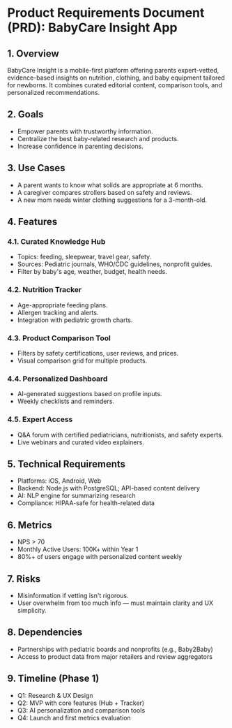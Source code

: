 # Product Requirements Document (PRD): BabyCare Insight App

## 1. Overview
BabyCare Insight is a mobile-first platform offering parents expert-vetted, evidence-based insights on nutrition, clothing, and baby equipment tailored for newborns. It combines curated editorial content, comparison tools, and personalized recommendations.

## 2. Goals
- Empower parents with trustworthy information.
- Centralize the best baby-related research and products.
- Increase confidence in parenting decisions.

## 3. Use Cases
- A parent wants to know what solids are appropriate at 6 months.
- A caregiver compares strollers based on safety and reviews.
- A new mom needs winter clothing suggestions for a 3-month-old.

## 4. Features

### 4.1. Curated Knowledge Hub
- Topics: feeding, sleepwear, travel gear, safety.
- Sources: Pediatric journals, WHO/CDC guidelines, nonprofit guides.
- Filter by baby's age, weather, budget, health needs.

### 4.2. Nutrition Tracker
- Age-appropriate feeding plans.
- Allergen tracking and alerts.
- Integration with pediatric growth charts.

### 4.3. Product Comparison Tool
- Filters by safety certifications, user reviews, and prices.
- Visual comparison grid for multiple products.

### 4.4. Personalized Dashboard
- AI-generated suggestions based on profile inputs.
- Weekly checklists and reminders.

### 4.5. Expert Access
- Q&A forum with certified pediatricians, nutritionists, and safety experts.
- Live webinars and curated video explainers.

## 5. Technical Requirements
- Platforms: iOS, Android, Web
- Backend: Node.js with PostgreSQL; API-based content delivery
- AI: NLP engine for summarizing research
- Compliance: HIPAA-safe for health-related data

## 6. Metrics
- NPS > 70
- Monthly Active Users: 100K+ within Year 1
- 80%+ of users engage with personalized content weekly

## 7. Risks
- Misinformation if vetting isn't rigorous.
- User overwhelm from too much info — must maintain clarity and UX simplicity.

## 8. Dependencies
- Partnerships with pediatric boards and nonprofits (e.g., Baby2Baby)
- Access to product data from major retailers and review aggregators

## 9. Timeline (Phase 1)
- Q1: Research & UX Design
- Q2: MVP with core features (Hub + Tracker)
- Q3: AI personalization and comparison tools
- Q4: Launch and first metrics evaluation
